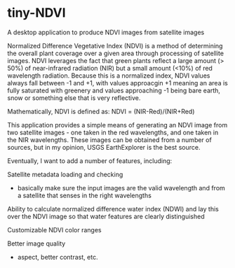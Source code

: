# tiny-NDVI
A desktop application to produce NDVI images from satellite images

Normalized Difference Vegetative Index (NDVI) is a method of determining the overall plant coverage over a given area through processing of satellite images. NDVI leverages the fact that green plants reflect a large amount (> 50%) of near-infrared radiation (NIR) but a small amount (<10%) of red wavelength radiation. Because this is a normalized index, NDVI values always fall between -1 and +1, with values approacgin +1 meaning an area is fully saturated with greenery and values approaching -1 being bare earth, snow or something else that is very reflective.

Mathematically, NDVI is defined as:   NDVI = (NIR-Red)/(NIR+Red)

This application provides a simple means of generating an NDVI image from two satellite images - one taken in the red wavelengths, and one taken in the NIR wavelengths. These images can be obtained from a number of sources, but in my opinion, USGS EarthExplorer is the best source.

Eventually, I want to add a number of features, including:

Satellite metadata loading and checking
  - basically make sure the input images are the valid wavelength and from a satellite that senses in the right wavelengths

Ability to calculate normalized difference water index (NDWI) and lay this over the NDVI image so that water features are clearly distinguished

Customizable NDVI color ranges

Better image quality 
  - aspect, better contrast, etc.
